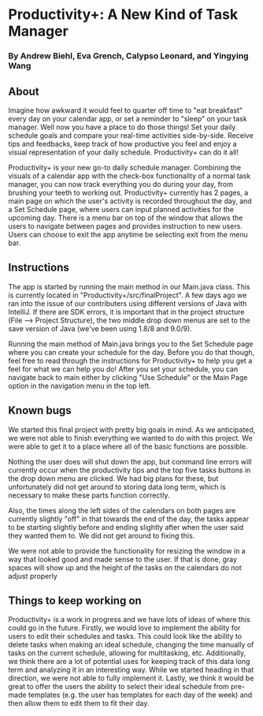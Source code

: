 # Productivity+: A New Kind of Task Manager
### By Andrew Biehl, Eva Grench, Calypso Leonard, and Yingying Wang

## About 

Imagine how awkward it would feel to quarter off time to "eat breakfast" every day on your calendar app, or set a reminder to "sleep" on your task manager. Well now you have a place to do those things! Set your daily schedule goals and compare your real-time activities side-by-side. Receive tips and feedbacks, keep track of how productive you feel and enjoy a visual representation of your daily schedule. Productivity+ can do it all!

Productivity+ is your new go-to daily schedule manager. Combining the visuals of a calendar app with the check-box functionality of a normal task manager, you can now track everything you do during your day, from brushing your teeth to working out. Productivity+ currently has 2 pages, a main page on which the user's activity is recorded throughout the day, and a Set Schedule page, where users can input planned activities for the upcoming day. There is a menu bar on top of the window that allows the users to navigate between pages and provides instruction to new users. Users can choose to exit the app anytime be selecting exit from the menu bar. 

## Instructions 

The app is started by running the main method in our Main.java class. This is currently located in "Productivity+/src/finalProject". A few days ago we ran into the issue of our contributers using different versions of Java with IntelliJ. If there are SDK errors, it is important that in the project structure (File --> Project Structure), the two middle drop down menus are set to the save version of Java (we've been using 1.8/8 and 9.0/9).

Running the main method of Main.java brings you to the Set Schedule page where you can create your schedule for the day. Before you do that though, feel free to read through the instructions for Productivity+ to help you get a feel for what we can help you do! After you set your schedule, you can navigate back to main either by clicking "Use Schedule" or the Main Page option in the navigation menu in the top left.

## Known bugs 

We started this final project with pretty big goals in mind. As we anticipated, we were not able to finish everything we wanted to do with this project. We were able to get it to a place where all of the basic functions are possible.

Nothing the user does will shut down the app, but command line errors will currently occur when the productivity tips and the top five tasks buttons in the drop down menu are clicked. We had big plans for these, but unfortunately did not get around to storing data long term, which is necessary to make these parts function correctly.

Also, the times along the left sides of the calendars on both pages are currently slightly "off" in that towards the end of the day, the tasks appear to be starting slightly before and ending slightly after when the user said they wanted them to. We did not get around to fixing this.

We were not able to provide the functionality for resizing the window in a way that looked good and made sense to the user. If that is done, gray spaces will show up and the height of the tasks on the calendars do not adjust properly

## Things to keep working on

Productivity+ is a work in progress and we have lots of ideas of where this could go in the future. Firstly, we would love to implement the ability for users to edit their schedules and tasks. This could look like the ability to delete tasks when making an ideal schedule, changing the time manually of tasks on the current schedule, allowing for multitasking, etc. Additionally, we think there are a lot of potential uses for keeping track of this data long term and analyzing it in an interesting way. While we started heading in that direction, we were not able to fully implement it. Lastly, we think it would be great to offer the users the ability to select their ideal schedule from pre-made templates (e.g. the user has templates for each day of the week) and then allow them to edit them to fit their day.

